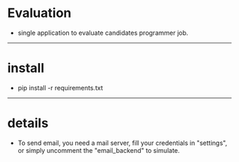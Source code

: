 # Evaluation 

* single application to evaluate candidates programmer job.

_________________

# install

* pip install -r requirements.txt
_________________

# details

* To send email, you need a mail server, fill your credentials in "settings", or simply uncomment the "email_backend" to simulate.